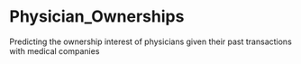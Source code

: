 # Physician_Ownerships
Predicting the ownership interest of physicians given their past transactions with medical companies
